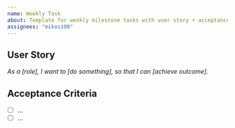 ```yaml
---
name: Weekly Task
about: Template for weekly milestone tasks with user story + acceptance criteria
assignees: "mikosz08"
---
```


## User Story
_As a [role], I want to [do something], so that I can [achieve outcome]._

## Acceptance Criteria
- [ ] …
- [ ] …
